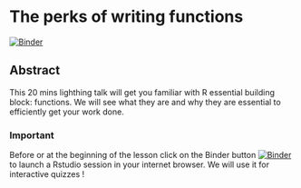 
<!-- README.md is generated from README.Rmd. Please edit that file -->

# The perks of writing functions

<!-- badges: start -->

[![Binder](https://mybinder.org/badge_logo.svg)](https://mybinder.org/v2/gh/ALanguillaume/writing-functions-perks/HEAD)
<!-- badges: end -->

## Abstract

This 20 mins lighthing talk will get you familiar with R essential
building block: functions. We will see what they are and why they are
essential to efficiently get your work done.

### Important

Before or at the beginning of the lesson click on the Binder button
[![Binder](https://mybinder.org/badge_logo.svg)](https://mybinder.org/v2/gh/ALanguillaume/writing-functions-perks/HEAD)
to launch a Rstudio session in your internet browser. We will use it for
interactive quizzes !
